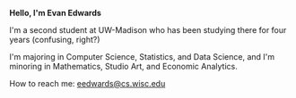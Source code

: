 **Hello, I'm Evan Edwards**

I'm a second student at UW-Madison who has been studying there for four years (confusing, right?)

I'm majoring in Computer Science, Statistics, and Data Science, and I'm minoring in Mathematics, Studio Art, and Economic Analytics.

<!---
- Interested in machine learning and quanitative finance
-Currently working on a research project within the school of Education on large
-->
How to reach me: [eedwards@cs.wisc.edu](mailto:eedwards@cs.wisc.edu)
